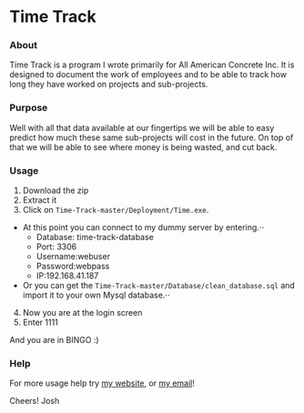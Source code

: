 # Time Track

### About
Time Track is a program I wrote primarily for All American Concrete Inc. It is designed to document
the work of employees and to be able to track how long they have worked on projects and sub-projects.
	

### Purpose
Well with all that data available at our fingertips we will be able to easy predict how much 
these same sub-projects will cost in the future. On top of that we will be able to see where 
money is being wasted, and cut back.


### Usage 
1. Download the zip
2. Extract it
3. Click on `Time-Track-master/Deployment/Time.exe`.
  * At this point you can connect to my dummy server by entering.⋅⋅
    * Database: time-track-database
    * Port: 3306
    * Username:webuser
    * Password:webpass
    * IP:192.168.41.187
  * Or you can get the `Time-Track-master/Database/clean_database.sql` and import it to your own Mysql database.⋅⋅
4. Now you are at the login screen
5. Enter 1111 

And you are in BINGO :)

### Help
For more usage help try [my website](http://joshuawootonn.com), or [my email](joshuawootonn@gmail.com)!

Cheers!
Josh
